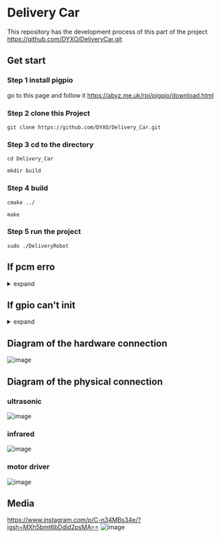 # Delivery Car

This repository has the development process of this part of the project
https://github.com/DYXO/DeliveryCar.git
## Get start
### Step 1 install pigpio
go to this page and follow it
https://abyz.me.uk/rpi/pigpio/download.html
### Step 2 clone this Project
```
git clone https://github.com/DYXO/Delivery_Car.git
```
### Step 3 cd to the directory
```
cd Delivery_Car
```
```
mkdir build
```
### Step 4 build
```
cmake ../
```
```
make
```
### Step 5 run the project
```
sudo ./DeliveryRobot
```

## If pcm erro
<details>
  <summary>expand</summary>


1.Modify ALSA Configuration Files: Edit the ALSA configuration files to allow root access to audio devices. These files are usually located at /etc/asound.conf or ~/.asoundrc. Add or modify the following content:
```
pcm.!default {
    type hw
    card 0
}

ctl.!default {
    type hw
    card 0
}
```
2.Adjust Device Permissions: Ensure that the audio device permissions allow root access. You can change the permissions with:
```
sudo chmod 666 /dev/snd/*
```
3.Use setuid: Set your program to run with root privileges using setuid. First, make sure your program is executable, then use the following commands:
```
sudo chown root:root your_program
```
```
sudo chmod u+s your_program
```
Then try again
## if still not work, just give up the sound 
go to the branch IfAudioNotWork or you can just comment out this following lines in main

line12:
```
//soundplayer warning("Sound.wav");
```
line28:
```
//std::thread warning_sound(&soundplayer::play,&warning);
```

</details>

## If gpio can't init
<details>
  <summary>expand</summary>
  
1.Find the process using the port
  
```
sudo lsof -i :8888
```

2.Terminate the process using the port: Once you have identified the process using the port, you can terminate it with the following command:

```
sudo kill -9 <PID>
```

Replace <PID> with the actual Process ID.

  
3.Confirm the process has been terminated: Run the following command again to ensure no process is using port 8888:

```
sudo lsof -i :8888
```

run it again

</details>

## Diagram of the hardware connection
![image](https://github.com/DYXO/Delivery_Car/blob/main/figure/Connection.png)

## Diagram of the physical connection
### ultrasonic
![image](https://github.com/DYXO/Delivery_Car/blob/main/figure/ultrasonic.jpg)
### infrared
![image](https://github.com/DYXO/Delivery_Car/blob/main/figure/infrared.jpg)
### motor driver
![image](https://github.com/DYXO/Delivery_Car/blob/main/figure/motordriver.jpg)

## Media
https://www.instagram.com/p/C-n34MBs34e/?igsh=MXh5bmt6bDdld2psMA==
![image](https://github.com/DYXO/Delivery_Car/blob/main/figure/QRcode.jpg)
